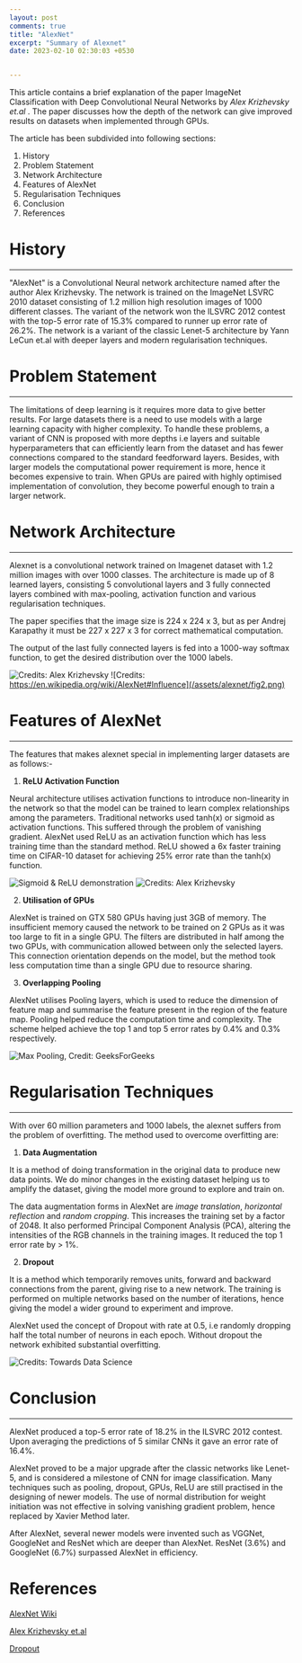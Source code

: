 ```yaml
---
layout: post
comments: true
title: "AlexNet"
excerpt: "Summary of Alexnet"
date: 2023-02-10 02:30:03 +0530


---
```

This article contains a brief explanation of the paper ImageNet Classification with Deep Convolutional Neural Networks by *Alex Krizhevsky et.al* . The paper discusses how the depth of the network can give improved results on datasets when implemented through GPUs.

The article has been subdivided into following sections:

1. History
2. Problem Statement
3. Network Architecture
4. Features of AlexNet
5. Regularisation Techniques
6. Conclusion
7. References

# History
----

"AlexNet" is a Convolutional Neural network architecture named after the author Alex Krizhevsky. The network is trained on the ImageNet LSVRC 2010 dataset consisting of 1.2 million high resolution images of 1000 different classes. The variant of the network won the ILSVRC 2012 contest with the top-5 error rate of 15.3% compared to runner up error rate of 26.2%. The network is a variant of the classic Lenet-5 architecture by Yann LeCun et.al with deeper layers and modern regularisation techniques.

# Problem Statement
-----

The limitations of deep learning is it requires more data to give better results. For large datasets there is a need to use models with a large learning capacity with higher complexity. To handle these problems, a variant of CNN is proposed with more depths i.e layers and suitable hyperparameters that can efficiently learn from the dataset and has fewer connections compared to the standard feedforward layers. Besides, with larger models the computational power requirement is more, hence it becomes expensive to train. When GPUs are paired with highly optimised implementation of convolution, they become powerful enough to train a larger network.

# Network Architecture 
------

Alexnet is a convolutional network trained on Imagenet dataset with 1.2 million images with over 1000 classes. The architecture is made up of 8 learned layers, consisting 5 convolutional layers and 3 fully connected layers combined with max-pooling, activation function and various regularisation techniques.

The paper specifies that the image size is 224 x 224 x 3, but as per Andrej Karapathy it must be 227 x 227 x 3 for correct mathematical computation. 

The output of the last fully connected layers is fed into a 1000-way softmax function, to get the desired distribution over the 1000 labels.

![Credits: Alex Krizhevsky](/assets/alexnet/fig1.png)
![Credits: https://en.wikipedia.org/wiki/AlexNet#Influence](/assets/alexnet/fig2.png)

# Features of AlexNet
-------

The features that makes alexnet special in implementing larger datasets are as follows:-

1. **ReLU Activation Function**

Neural architecture utilises activation functions to introduce non-linearity in the network so that the model can be trained to learn complex relationships among the parameters. Traditional networks used tanh(x) or sigmoid as activation functions. This suffered through the problem of vanishing gradient. AlexNet used ReLU as an activation function which has less training time than the standard method. ReLU showed a 6x faster training time on CIFAR-10 dataset for achieving 25% error rate than the tanh(x) function.

![Sigmoid & ReLU demonstration](/assets/alexnet/fig3.png)
![Credits: Alex Krizhevsky](/assets/alexnet/fig4.png)

2. **Utilisation of GPUs**

AlexNet is trained on GTX 580 GPUs having just 3GB of memory. The insufficient memory caused the network to be trained on 2 GPUs as it was too large to fit in a single GPU. The filters are distributed in half among the two GPUs, with communication allowed between only the selected layers. This connection orientation depends on the model, but the method took less computation time than a single GPU due to resource sharing.

3. **Overlapping Pooling**

AlexNet utilises Pooling layers, which is used to reduce the dimension of feature map and summarise the feature present in the region of the feature map. Pooling helped reduce the computation time and complexity. The scheme helped achieve the top 1 and top 5 error rates by 0.4% and 0.3% respectively.

![Max Pooling, Credit: GeeksForGeeks](/assets/alexnet/fig5.png)


# Regularisation Techniques
--------

With over 60 million parameters and 1000 labels, the alexnet suffers from the problem of overfitting. The method used to overcome overfitting are:

1. **Data Augmentation**

It is a method of doing transformation in the original data to produce new data points. We do minor changes in the existing dataset helping us to amplify the dataset, giving the model more ground to explore and train on.

The data augmentation forms in AlexNet are *image translation*, *horizontal reflection* and *random cropping*. This increases the training set by a factor of 2048. It also performed Principal Component Analysis (PCA), altering the intensities of the RGB channels in the training images. It reduced the top 1 error rate by > 1%.

2. **Dropout**

It is a method which temporarily removes units, forward and backward connections from the parent, giving rise to a new network. The training is performed on multiple networks based on the number of iterations, hence giving the model a wider ground to experiment and improve.

AlexNet used the concept of Dropout with rate at 0.5, i.e randomly dropping half the total number of neurons in each epoch. Without dropout the network exhibited substantial overfitting.

![Credits: Towards Data Science](/assets/alexnet/fig6.png)

# Conclusion
---------

AlexNet produced a top-5 error rate of 18.2% in the ILSVRC 2012 contest. Upon averaging the predictions of 5 similar CNNs it gave an error rate of 16.4%.

AlexNet proved to be a major upgrade after the classic networks like Lenet-5, and is considered a milestone of CNN for image classification. Many techniques such as pooling, dropout, GPUs, ReLU are still practised in the designing of newer models.
The use of normal distribution for weight initiation was not effective in solving vanishing gradient problem, hence replaced by Xavier Method later.

After AlexNet, several newer models were invented such as VGGNet, GoogleNet and ResNet which are deeper than AlexNet. ResNet (3.6%) and GoogleNet (6.7%) surpassed AlexNet in efficiency.

# References

[AlexNet Wiki](https://en.wikipedia.org/wiki/AlexNet)

[Alex Krizhevsky et.al](https://papers.nips.cc/paper/2012/hash/c399862d3b9d6b76c8436e924a68c45b-Abstract.html)

[Dropout](https://medium.com/@nikhil__xb/dropout-be686db529ec)


